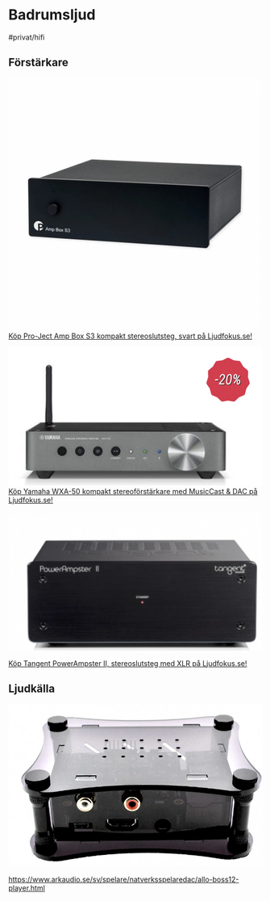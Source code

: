 # Badrumsljud

#privat/hifi

## Förstärkare
![](Badrumsljud/10203010234.jpg)[Köp Pro-Ject Amp Box S3 kompakt stereoslutsteg, svart på Ljudfokus.se!](https://www.ljudfokus.se/sv/artiklar/pro-ject-amp-box-s3-kompakt-stereoslutsteg-svart.html)


![](Badrumsljud/7B8FEAE3-40C5-4521-BEA7-2F0A726E37D6.png)
[Köp Yamaha WXA-50 kompakt stereoförstärkare med MusicCast & DAC på Ljudfokus.se!](https://www.ljudfokus.se/sv/artiklar/yamaha-wxa-50-kompakt-stereoforstarkare-med-musiccast-dac.html)


![](Badrumsljud/F7F71428-CD42-4E04-8EF4-75D2E8E46EC3.png)

[Köp Tangent PowerAmpster II, stereoslutsteg med XLR på Ljudfokus.se!](https://www.ljudfokus.se/sv/artiklar/tangent-powerampster-ii-stereoslutsteg-med-xlr.html)

## Ljudkälla
![](Badrumsljud/F75914F2-B12A-48A7-A2E5-88E76704965A.png)

https://www.arkaudio.se/sv/spelare/natverksspelaredac/allo-boss12-player.html